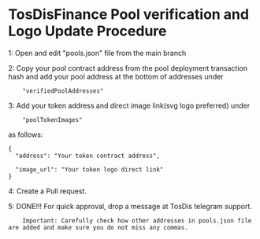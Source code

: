# TosDisFinance Pool verification and Logo Update Procedure

1: Open and edit "pools.json" file from the main branch

2: Copy your pool contract address from the pool deployment transaction hash and add your pool address at the bottom of addresses under 

    
        "verifiedPoolAddresses"
    

3: Add your token address and direct image link(svg logo preferred) under

    
        "poolTokenImages"
    

 as follows:

    {
      "address": "Your token contract address",
      
      "image_url": "Your token logo direct link"
    }
    
4: Create a Pull request.

5: DONE!!! For quick approval, drop a message at TosDis telegram support.


        Important: Carefully check how other addresses in pools.json file are added and make sure you do not miss any commas.
